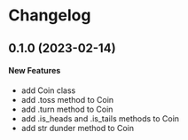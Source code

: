 # Changelog

## 0.1.0 (2023-02-14)

#### New Features

- add Coin class
- add .toss method to Coin
- add .turn method to Coin
- add .is_heads and .is_tails methods to Coin
- add str dunder method to Coin
